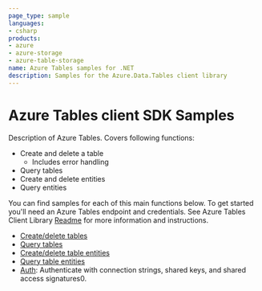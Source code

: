 ```yaml
---
page_type: sample
languages:
- csharp
products:
- azure
- azure-storage
- azure-table-storage
name: Azure Tables samples for .NET
description: Samples for the Azure.Data.Tables client library
---
```


# Azure Tables client SDK Samples
Description of Azure Tables. Covers following functions: 
* Create and delete a table
  * Includes error handling
* Query tables
* Create and delete entities
* Query entities

You can find samples for each of this main functions below.
To get started you'll need an Azure Tables endpoint and credentials. See Azure Tables Client Library [Readme](../readme.md) for more information and instructions.

- [Create/delete tables](Sample1CreateDeleteTables.md)
- [Query tables](Sample3QueryTables.md)
- [Create/delete table entities](Sample2CreateDeleteEntities.md)
- [Query table entities](Sample4QueryEntities.md)
- [Auth](Sample0Auth.md): Authenticate with connection strings, shared keys, and shared access signatures0.
